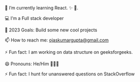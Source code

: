 


 🌱 I’m  currently learning React. ✨ 🔭.



💻 I’m a Full stack developer

🥅 2023 Goals: Build some new cool projects

📫 How to reach me: ojaskumargupta@gmail.com

⚡ Fun fact: I am working on data structure on geeksforgeeks.


😄 Pronouns: He/Him 🙍🏻‍♂️


⚡ Fun fact: I hunt for unanswered questions on StackOverflow
